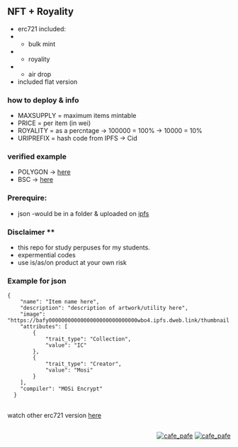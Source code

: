 ## NFT + Royality
- erc721 included:
- - bulk mint
- - royality
- - air drop
- included flat version

### how to deploy & info
- MAXSUPPLY = maximum items mintable
- PRICE = per item (in wei)
- ROYALITY = as a percntage -> 100000 = 100% -> 10000 = 10% 
- URIPREFIX = hash code from IPFS -> Cid

### verified example
- POLYGON -> [here](https://mumbai.polygonscan.com/address/0x56E782004A64faA9f10eD66c02F536F29eCc6f2D)
- BSC -> [here](https://testnet.bscscan.com/address/0x6dde8b244a0450c9a1fe91979e832de8f6f81d35#code)

### Prerequire:
- json -would be in a folder & uploaded on [ipfs](https://github.com/mosi-sol/erc721/tree/main/ipfs-tips#different-type-of-ipfs-address-type-for-json-of-nfts)

### Disclaimer **
- this repo for study perpuses for my students.
- expermential codes 
- use is/as/on product at your own risk

### Example for json

```
{
    "name": "Item name here",
    "description": "description of artwork/utility here",
    "image": "https://bafy0000000000000000000000000000wbo4.ipfs.dweb.link/thumbnail.png",
    "attributes": [
        {
            "trait_type": "Collection",
            "value": "IC"
        },
        {
            "trait_type": "Creator",
            "value": "Mosi"
        }
    ],
    "compiler": "MOSi Encrypt"
  }
```
##

watch other erc721 version [here](https://github.com/mosi-sol/erc721)

##

<p align="right"> 
  <a href="https://github.com/mosi-sol/erc721" target="blank">
  <img src="https://img.shields.io/badge/Ver-0.5-blue?style=flat" alt="cafe_pafe" /></a>
  <a href="https://github.com/mosi-sol/erc721" target="blank">
  <img src="https://img.shields.io/badge/License-MIT-lime?style=flat" alt="cafe_pafe" /></a>
</p>
